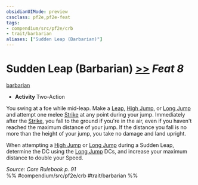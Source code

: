 ```yaml
---
obsidianUIMode: preview
cssclass: pf2e,pf2e-feat
tags:
- compendium/src/pf2e/crb
- trait/barbarian
aliases: ["Sudden Leap (Barbarian)"]
---
```

# Sudden Leap (Barbarian)  [>>](chapter-9-playing-the-game.md#Actions "Two-Action") *Feat 8*  
[barbarian](Reference/Rules/Traits/barbarian.md "Barbarian Class Trait")  

- **Activity** Two-Action

You swing at a foe while mid-leap. Make a [Leap](leap.md), [High Jump](high-jump.md), or [Long Jump](long-jump.md) and attempt one melee [Strike](strike.md) at any point during your jump. Immediately after the [Strike](strike.md), you fall to the ground if you're in the air, even if you haven't reached the maximum distance of your jump. If the distance you fall is no more than the height of your jump, you take no damage and land upright.

When attempting a [High Jump](high-jump.md) or [Long Jump](long-jump.md) during a Sudden Leap, determine the DC using the [Long Jump](long-jump.md) DCs, and increase your maximum distance to double your Speed.

*Source: Core Rulebook p. 91*  
%% #compendium/src/pf2e/crb #trait/barbarian %%